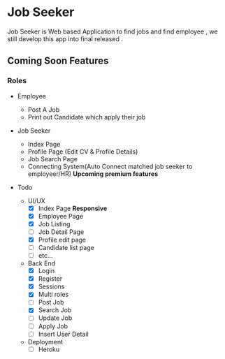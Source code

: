 # Job Seeker

Job Seeker is Web based Application to find jobs and find employee , we still develop this app into final released .

## Coming Soon Features


### Roles
- Employee
  - Post A Job
  - Print out Candidate which apply their job

- Job Seeker 
  - Index Page
  - Profile Page (Edit CV & Profile Details)
  - Job Search Page
  - Connecting System(Auto Connect matched job seeker to employeer/HR) **Upcoming premium features**

- Todo
  - UI/UX
    - [x] Index Page **Responsive**
    - [x] Employee Page
    - [x] Job Listing
    - [ ] Job Detail Page
    - [x] Profile edit page
    - [ ] Candidate list page
    - [ ] etc...
  
  - Back End
    - [x] Login 
    - [x] Register
    - [x] Sessions
    - [x] Multi roles
    - [ ] Post Job
    - [x] Search Job
    - [ ] Update Job
    - [ ] Apply Job
    - [ ] Insert User Detail
    
  - Deployment
    - [ ] Heroku
